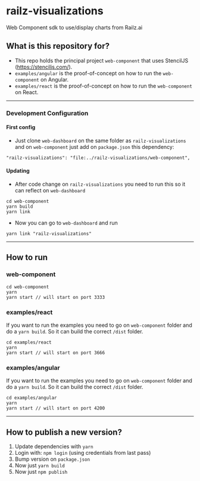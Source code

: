 # railz-visualizations

Web Component sdk to use/display charts from Railz.ai

## What is this repository for?

- This repo holds the principal project `web-component` that uses StencilJS (https://stenciljs.com/).
- `examples/angular` is the proof-of-concept on how to run the `web-component` on Angular.
- `examples/react` is the proof-of-concept on how to run the `web-component` on React.

---

### Development Configuration

#### First config

- Just clone `web-dashboard` on the same folder as `railz-visualizations` and on `web-component` just add on `package.json` this dependency:

```
"railz-visualizations": "file:../railz-visualizations/web-component",
```

#### Updating

- After code change on `railz-visualizations` you need to run this so it can reflect on `web-dashboard`

```
cd web-component
yarn build
yarn link
```

- Now you can go to `web-dashboard` and run

```
yarn link "railz-visualizations"
```

---

## How to run

### web-component

```
cd web-component
yarn
yarn start // will start on port 3333
```

### examples/react

If you want to run the examples you need to go on `web-component` folder and do a `yarn build`. So it can build the correct `/dist` folder.

```
cd examples/react
yarn
yarn start // will start on port 3666
```

### examples/angular

If you want to run the examples you need to go on `web-component` folder and do a `yarn build`. So it can build the correct `/dist` folder.

```
cd examples/angular
yarn
yarn start // will start on port 4200
```

---

## How to publish a new version?

1. Update dependencies with `yarn`
2. Login with: `npm login` (using credentials from last pass)
3. Bump version on `package.json`
4. Now just `yarn build`
5. Now just `npm publish`
